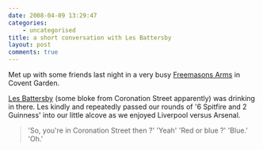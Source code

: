 ```yaml
---
date: 2008-04-09 13:29:47
categories:
    - uncategorised
title: a short conversation with Les Battersby
layout: post
comments: true
---
```

Met up with some friends last night in a very busy [Freemasons
Arms](http://www.beerintheevening.com/pubs/s/50/5069/Freemasons_Arms/Covent_Garden)
in Covent Garden.

[Les Battersby](http://en.wikipedia.org/wiki/Les_Battersby-Brown) (some
bloke from Coronation Street apparently) was drinking in there. Les
kindly and repeatedly passed our rounds of '6 Spitfire and 2 Guinness'
into our little alcove as we enjoyed Liverpool versus Arsenal.

> 'So, you're in Coronation Street then ?' 'Yeah' 'Red or blue ?'
> 'Blue.' 'Oh.'
